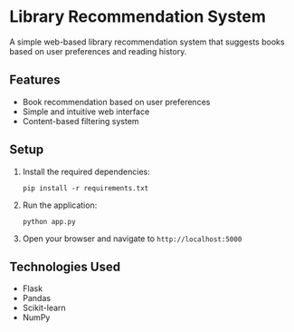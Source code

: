 # Library Recommendation System

A simple web-based library recommendation system that suggests books based on user preferences and reading history.

## Features
- Book recommendation based on user preferences
- Simple and intuitive web interface
- Content-based filtering system

## Setup
1. Install the required dependencies:
   ```
   pip install -r requirements.txt
   ```
2. Run the application:
   ```
   python app.py
   ```
3. Open your browser and navigate to `http://localhost:5000`

## Technologies Used
- Flask
- Pandas
- Scikit-learn
- NumPy
